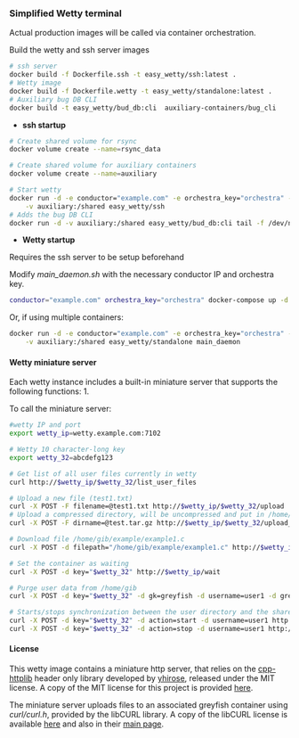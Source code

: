 ### Simplified Wetty terminal


Actual production images will be called via container orchestration.

Build the wetty and ssh server images
```bash
# ssh server
docker build -f Dockerfile.ssh -t easy_wetty/ssh:latest .
# Wetty image
docker build -f Dockerfile.wetty -t easy_wetty/standalone:latest .
# Auxiliary bug DB CLI
docker build -t easy_wetty/bud_db:cli  auxiliary-containers/bug_cli
```


* **ssh startup**

```bash
# Create shared volume for rsync
docker volume create --name=rsync_data

# Create shared volume for auxiliary containers
docker volume create --name=auxiliary

# Start wetty
docker run -d -e conductor="example.com" -e orchestra_key="orchestra" -p 4646:22 -v rsync_data:/home/rsync_user/data \
	-v auxiliary:/shared easy_wetty/ssh
# Adds the bug DB CLI
docker run -d -v auxiliary:/shared easy_wetty/bud_db:cli tail -f /dev/null
```



* **Wetty startup**

Requires the ssh server to be setup beforehand

Modify *main_daemon.sh* with the necessary conductor IP and orchestra key.

```bash
conductor="example.com" orchestra_key="orchestra" docker-compose up -d
```

Or, if using multiple containers:

```bash
docker run -d -e conductor="example.com" -e orchestra_key="orchestra" -p 7005:3000 -p 7105:3100 -v rsync_data:/gib/global/data \
	-v auxiliary:/shared easy_wetty/standalone main_daemon
```


#### Wetty miniature server

Each wetty instance includes a built-in miniature server that supports the following functions:
1. 


To call the miniature server:

```bash
#wetty IP and port
export wetty_ip=wetty.example.com:7102

# Wetty 10 character-long key
export wetty_32=abcdefg123

# Get list of all user files currently in wetty
curl http://$wetty_ip/$wetty_32/list_user_files

# Upload a new file (test1.txt)
curl -X POST -F filename=@test1.txt http://$wetty_ip/$wetty_32/upload
# Upload a compressed directory, will be uncompressed and put in /home/gib
curl -X POST -F dirname=@test.tar.gz http://$wetty_ip/$wetty_32/upload_dir

# Download file /home/gib/example/example1.c
curl -X POST -d filepath="/home/gib/example/example1.c" http://$wetty_ip/$wetty_32/download

# Set the container as waiting
curl -X POST -d key="$wetty_32" http://$wetty_ip/wait

# Purge user data from /home/gib
curl -X POST -d key="$wetty_32" -d gk=greyfish -d username=user1 -d greyfish_url=greyfish.example.com http://$wetty_ip/user/purge

# Starts/stops synchronization between the user directory and the shared wetty volume
curl -X POST -d key="$wetty_32" -d action=start -d username=user1 http://$wetty_ip/user/volume/sync
curl -X POST -d key="$wetty_32" -d action=stop -d username=user1 http://$wetty_ip/user/volume/sync
```



#### License

This wetty image contains a miniature http server, that relies on the [cpp-httplib](https://github.com/yhirose/cpp-httplib) header only library developed by 
[yhirose](https://github.com/yhirose), released under the MIT license. A copy of the MIT license for this project is provided [here](https://raw.githubusercontent.com/yhirose/cpp-httplib/master/LICENSE).


The miniature server uploads files to an associated greyfish container using *curl/curl.h*, provided by the libCURL library. A copy of the libCURL license is available [here](./curl_LICENSE.txt) and also in their [main page](https://curl.haxx.se/docs/copyright.html).

